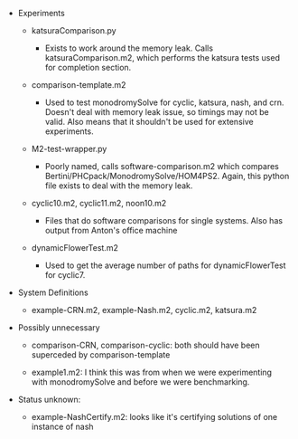 * Experiments

    * katsuraComparison.py
        * Exists to work around the memory leak. Calls katsuraComparison.m2, which performs the katsura tests used for completion section.

    * comparison-template.m2
        * Used to test monodromySolve for cyclic, katsura, nash, and crn. Doesn't deal with memory leak issue, so timings may not be valid. Also means that it shouldn't be used for extensive experiments.

    * M2-test-wrapper.py
        * Poorly named, calls software-comparison.m2 which compares Bertini/PHCpack/MonodromySolve/HOM4PS2. Again, this python file exists to deal with the memory leak.

    * cyclic10.m2, cyclic11.m2, noon10.m2
        * Files that do software comparisons for single systems. Also has output from Anton's office machine

    * dynamicFlowerTest.m2
        * Used to get the average number of paths for dynamicFlowerTest for cyclic7.

* System Definitions
    * example-CRN.m2, example-Nash.m2, cyclic.m2, katsura.m2

* Possibly unnecessary
    * comparison-CRN, comparison-cyclic: both should have been superceded by comparison-template

    * example1.m2: I think this was from when we were experimenting with monodromySolve and before we were benchmarking.


* Status unknown:
    * example-NashCertify.m2: looks like it's certifying solutions of one instance of nash
